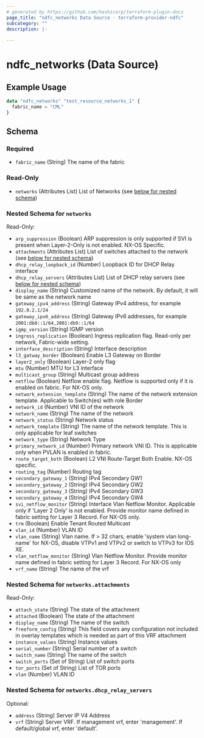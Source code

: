 ```yaml
---
# generated by https://github.com/hashicorp/terraform-plugin-docs
page_title: "ndfc_networks Data Source - terraform-provider-ndfc"
subcategory: ""
description: |-
  
---
```


# ndfc_networks (Data Source)



## Example Usage

```terraform
data "ndfc_networks" "test_resource_networks_1" {
  fabric_name = "CML"
}
```

<!-- schema generated by tfplugindocs -->
## Schema

### Required

- `fabric_name` (String) The name of the fabric

### Read-Only

- `networks` (Attributes List) List of Networks (see [below for nested schema](#nestedatt--networks))

<a id="nestedatt--networks"></a>
### Nested Schema for `networks`

Read-Only:

- `arp_suppression` (Boolean) ARP suppression is only supported if SVI is present when Layer-2-Only is not enabled. NX-OS Specific.
- `attachments` (Attributes List) List of switches attached to the network (see [below for nested schema](#nestedatt--networks--attachments))
- `dhcp_relay_loopback_id` (Number) Loopback ID for DHCP Relay interface
- `dhcp_relay_servers` (Attributes List) List of DHCP relay servers (see [below for nested schema](#nestedatt--networks--dhcp_relay_servers))
- `display_name` (String) Customized name of the network. By default, it will be same as the network name
- `gateway_ipv4_address` (String) Gateway IPv4 address, for example `192.0.2.1/24`
- `gateway_ipv6_address` (String) Gateway IPv6 addresses, for example `2001:db8::1/64,2001:db9::1/64`
- `igmp_version` (String) IGMP version
- `ingress_replication` (Boolean) Ingress replication flag. Read-only per network, Fabric-wide setting.
- `interface_description` (String) Interface description
- `l3_gatway_border` (Boolean) Enable L3 Gateway on Border
- `layer2_only` (Boolean) Layer-2 only flag
- `mtu` (Number) MTU for L3 interface
- `multicast_group` (String) Multicast group address
- `netflow` (Boolean) Netflow enable flag. Netflow is supported only if it is enabled on fabric. For NX-OS only.
- `network_extension_template` (String) The name of the network extension template. Applicable to Switch(es) with role Border
- `network_id` (Number) VNI ID of the network
- `network_name` (String) The name of the network
- `network_status` (String) Network status
- `network_template` (String) The name of the network template. This is only applicable for leaf switches
- `network_type` (String) Network Type
- `primary_network_id` (Number) Primary network VNI ID. This is applicable only when PVLAN is enabled in fabric.
- `route_target_both` (Boolean) L2 VNI Route-Target Both Enable. NX-OS specific.
- `routing_tag` (Number) Routing tag
- `secondary_gateway_1` (String) IPv4 Secondary GW1
- `secondary_gateway_2` (String) IPv4 Secondary GW2
- `secondary_gateway_3` (String) IPv4 Secondary GW3
- `secondary_gateway_4` (String) IPv4 Secondary GW4
- `svi_netflow_monitor` (String) Interface Vlan Netflow Monitor. Applicable only if 'Layer 2 Only' is not enabled. Provide monitor name defined in fabric setting for Layer 3 Record. For NX-OS only.
- `trm` (Boolean) Enable Tenant Routed Multicast
- `vlan_id` (Number) VLAN ID
- `vlan_name` (String) Vlan name. If > 32 chars, enable 'system vlan long-name' for NX-OS, disable VTPv1 and VTPv2 or switch to VTPv3 for IOS XE.
- `vlan_netflow_monitor` (String) Vlan Netflow Monitor. Provide monitor name defined in fabric setting for Layer 3 Record. For NX-OS only
- `vrf_name` (String) The name of the vrf

<a id="nestedatt--networks--attachments"></a>
### Nested Schema for `networks.attachments`

Read-Only:

- `attach_state` (String) The state of the attachment
- `attached` (Boolean) The state of the attachment
- `display_name` (String) The name of the switch
- `freeform_config` (String) This field covers any configuration not included in overlay templates which is needed as part of this VRF attachment
- `instance_values` (String) Instance values
- `serial_number` (String) Serial number of a switch
- `switch_name` (String) The name of the switch
- `switch_ports` (Set of String) List of switch ports
- `tor_ports` (Set of String) List of TOR ports
- `vlan` (Number) VLAN ID


<a id="nestedatt--networks--dhcp_relay_servers"></a>
### Nested Schema for `networks.dhcp_relay_servers`

Optional:

- `address` (String) Server IP V4 Address
- `vrf` (String) Server VRF. If management vrf, enter 'management'. If default/global vrf, enter 'default'.
